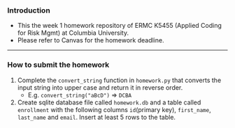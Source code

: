 ### Introduction
- This the week 1 homework repository of ERMC K5455 (Applied Coding for Risk Mgmt) at Columbia University. 
- Please refer to Canvas for the homework deadline.

<hr>

### How to submit the homework

1. Complete the `convert_string` function in `homework.py` that converts the input string into upper case and return it in reverse order. 
   - E.g. `convert_string("aBcD")` => `DCBA`
2. Create sqlite database file called `homework.db` and a table called `enrollment` with the following columns `id`(primary key), `first_name`, `last_name` and `email`. Insert at least 5 rows to the table.
